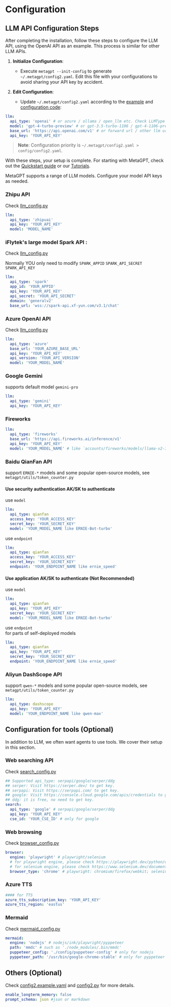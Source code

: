 # Configuration

## LLM API Configuration Steps

After completing the installation, follow these steps to configure the LLM API, using the OpenAI API as an example. This process is similar for other LLM APIs.

1. **Initialize Configuration**:

   - Execute `metagpt --init-config` to generate `~/.metagpt/config2.yaml`. Edit this file with your configurations to avoid sharing your API key by accident.

2. **Edit Configuration**:

   - Update `~/.metagpt/config2.yaml` according to the [example](https://github.com/geekan/MetaGPT/blob/main/config/config2.example.yaml) and [configuration code](https://github.com/geekan/MetaGPT/blob/main/metagpt/config2.py):

```yaml
llm:
  api_type: 'openai' # or azure / ollama / open_llm etc. Check LLMType for more options
  model: 'gpt-4-turbo-preview' # or gpt-3.5-turbo-1106 / gpt-4-1106-preview
  base_url: 'https://api.openai.com/v1' # or forward url / other llm url
  api_key: 'YOUR_API_KEY'
```

> **Note**:
> Configuration priority is `~/.metagpt/config2.yaml > config/config2.yaml`.

With these steps, your setup is complete. For starting with MetaGPT, check out the [Quickstart guide](./quickstart) or our [Tutorials](/en/guide/tutorials/agent_101).

MetaGPT supports a range of LLM models. Configure your model API keys as needed.

### Zhipu API

Check [llm_config.py](https://github.com/geekan/MetaGPT/blob/dev/metagpt/configs/llm_config.py)

```yaml
llm:
  api_type: 'zhipuai'
  api_key: 'YOUR_API_KEY'
  model: 'MODEL_NAME'
```

### iFlytek's large model Spark API :

Check [llm_config.py](https://github.com/geekan/MetaGPT/blob/dev/metagpt/configs/llm_config.py)

Normally YOU only need to modify `SPARK_APPID` `SPARK_API_SECRET` `SPARK_API_KEY`

```yaml
llm:
  api_type: 'spark'
  app_id: 'YOUR_APPID'
  api_key: 'YOUR_API_KEY'
  api_secret: 'YOUR_API_SECRET'
  domain: 'generalv2'
  base_url: 'wss://spark-api.xf-yun.com/v3.1/chat'
```

### Azure OpenAI API

Check [llm_config.py](https://github.com/geekan/MetaGPT/blob/dev/metagpt/configs/llm_config.py)

```yaml
llm:
  api_type: 'azure'
  base_url: 'YOUR_AZURE_BASE_URL'
  api_key: 'YOUR_API_KEY'
  api_version: 'YOUR_API_VERSION'
  model: 'YOUR_MODEL_NAME'
```

### Google Gemini

supports default model `gemini-pro`

```yaml
llm:
  api_type: 'gemini'
  api_key: 'YOUR_API_KEY'
```

### Fireworks

```yaml
llm:
  api_type: 'fireworks'
  base_url: 'https://api.fireworks.ai/inference/v1'
  api_key: 'YOUR_API_KEY'
  model: 'YOUR_MODEL_NAME' # like `accounts/fireworks/models/llama-v2-7b-chat`
```

### Baidu QianFan API

support `ERNIE-*` models and some popular open-source models, see `metagpt/utils/token_counter.py`

#### Use security authentication AK/SK to authenticate

use `model`

```yaml
llm:
  api_type: qianfan
  access_key: 'YOUR_ACCESS_KEY'
  secret_key: 'YOUR_SECRET_KEY'
  model: 'YOUR_MODEL_NAME like ERNIE-Bot-turbo'
```

use `endpoint`

```yaml
llm:
  api_type: qianfan
  access_key: 'YOUR_ACCESS_KEY'
  secret_key: 'YOUR_SECRET_KEY'
  endpoint: 'YOUR_ENDPOINT_NAME like ernie_speed'
```

#### Use application AK/SK to authenticate (Not Recommended)

use `model`

```yaml
llm:
  api_type: qianfan
  api_key: 'YOUR_API_KEY'
  secret_key: 'YOUR_SECRET_KEY'
  model: 'YOUR_MODEL_NAME like ERNIE-Bot-turbo'
```

use `endpoint`  
for parts of self-deployed models

```yaml
llm:
  api_type: qianfan
  api_key: 'YOUR_API_KEY'
  secret_key: 'YOUR_SECRET_KEY'
  endpoint: 'YOUR_ENDPOINT_NAME like ernie_speed'
```

### Aliyun DashScope API

support `qwen-*` models and some popular open-source models, see `metagpt/utils/token_counter.py`

```yaml
llm:
  api_type: dashscope
  api_key: 'YOUR_API_KEY'
  model: 'YOUR_ENDPOINT_NAME like qwen-max'
```

## Configuration for tools (Optional)

In addition to LLM, we often want agents to use tools. We cover their setup in this section.

### Web searching API

Check [search_config.py](https://github.com/geekan/MetaGPT/blob/dev/metagpt/configs/search_config.py)

```yaml
## Supported api_type: serpapi/google/serper/ddg
## serper: Visit https://serper.dev/ to get key.
## serpapi: Visit https://serpapi.com/ to get key.
## google: Visit https://console.cloud.google.com/apis/credentials to get key.
## ddg: it is free, no need to get key.
search:
  api_type: 'google' # serpapi/google/serper/ddg
  api_key: 'YOUR_API_KEY'
  cse_id: 'YOUR_CSE_ID' # only for google
```

### Web browsing

Check [browser_config.py](https://github.com/geekan/MetaGPT/blob/dev/metagpt/configs/browser_config.py)

```yaml
browser:
  engine: 'playwright' # playwright/selenium
  # for playwright engine, please check https://playwright.dev/python/docs/api/class-browsertype
  # for selenium engine, please check https://www.selenium.dev/documentation/webdriver/browsers
  browser_type: 'chrome' # playwright: chromium/firefox/webkit; selenium: chrome/firefox/edge/ie
```

### Azure TTS

```yaml
#### for TTS
azure_tts_subscription_key: 'YOUR_API_KEY'
azure_tts_region: 'eastus'
```

### Mermaid

Check [mermaid_config.py](https://github.com/geekan/MetaGPT/blob/dev/metagpt/configs/mermaid_config.py)

```yaml
mermaid:
  engine: 'nodejs' # nodejs/ink/playwright/pyppeteer
  path: 'mmdc' # such as './node_modules/.bin/mmdc'
  puppeteer_config: './config/puppeteer-config' # only for nodejs
  pyppeteer_path: '/usr/bin/google-chrome-stable' # only for pyppeteer
```

## Others (Optional)

Check [config2.example.yaml](https://github.com/geekan/MetaGPT/blob/dev/config/config2.example.yaml) and
[config2.py](https://github.com/geekan/MetaGPT/blob/dev/metagpt/config2.py) for more details.

```yaml
enable_longterm_memory: false
prompt_schema: json #json or markdown
```
